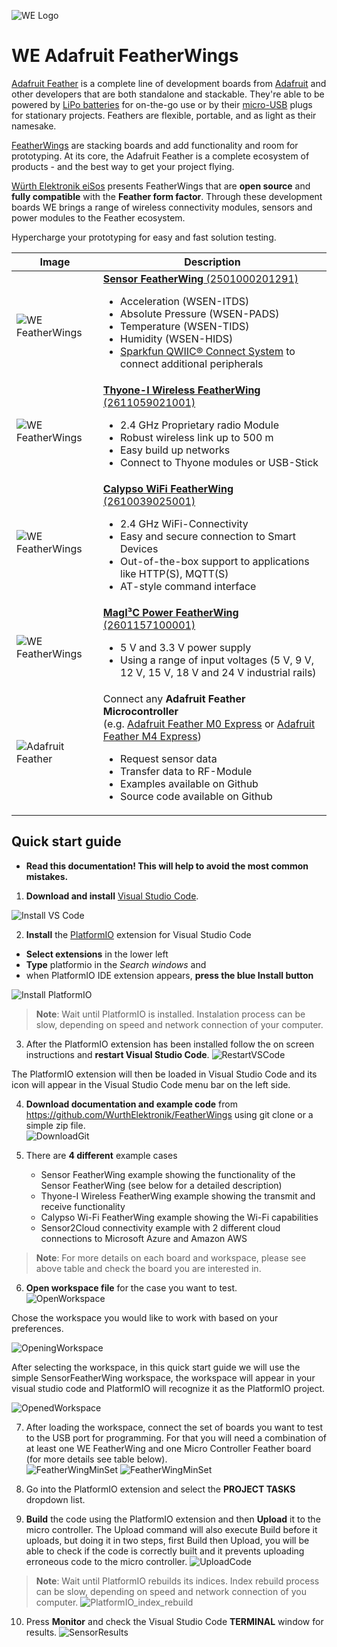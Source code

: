 ![WE Logo](assets/WE_Logo_small_t.png)

# WE Adafruit FeatherWings

[Adafruit Feather](https://www.adafruit.com/feather) is a complete line of development boards from [Adafruit](https://www.adafruit.com/) and other developers that are both standalone and stackable. They're able to be powered by [LiPo batteries](https://en.wikipedia.org/wiki/Lithium_polymer_battery) for on-the-go use or by their [micro-USB](https://www.we-online.de/katalog/de/em/connectors/input_output_connectors/wr-com) plugs for stationary projects. Feathers are flexible, portable, and as light as their namesake.

[FeatherWings](https://learn.adafruit.com/adafruit-feather/featherwings) are stacking boards and add functionality and room for prototyping. At its core, the Adafruit Feather is a complete ecosystem of products - and the best way to get your project flying.

[Würth Elektronik eiSos](https://www.we-online.de/web/en/wuerth_elektronik/start.php) presents FeatherWings that are **open source** and **fully compatible** with the **Feather form factor**. Through these development boards WE brings a range of wireless connectivity modules, sensors and power modules to the Feather ecosystem.

Hypercharge your prototyping for easy and fast solution testing.

| Image    | Description |
| -------- | ----------- |
|![WE FeatherWings](assets/Stacked-FeatherWings-single-board.png) | [**Sensor FeatherWing** (2501000201291)](/SensorFeatherWing) <ul> <li>Acceleration (WSEN-ITDS)<li>Absolute Pressure (WSEN-PADS)<li>Temperature (WSEN-TIDS)<li>Humidity (WSEN-HIDS)<li>[Sparkfun QWIIC® Connect System](https://www.sparkfun.com/qwiic) to connect additional peripherals </ul> |
|![WE FeatherWings](assets/Stacked-FeatherWings-single-board.png) | [**Thyone-I Wireless FeatherWing** (2611059021001)](/ThyoneWirelessFeatherWing)<ul><li>2.4 GHz Proprietary radio Module<li>Robust wireless link up to 500 m<li>Easy build up networks<li>Connect to Thyone modules or USB-Stick</ul> |
|![WE FeatherWings](assets/Stacked-FeatherWings-single-board.png) | [**Calypso WiFi FeatherWing** (2610039025001)](/CalypsoWiFiFeatherWing)<ul><li>2.4 GHz WiFi-Connectivity <li>Easy and secure connection to Smart Devices<li>Out-of-the-box support to applications like HTTP(S), MQTT(S) <li>AT-style command interface </ul> |
|![WE FeatherWings](assets/Stacked-FeatherWings-single-board.png) | [**MagI³C Power FeatherWing** (2601157100001)](/MagI3CPowerFeatherWing)<ul><li>5 V and 3.3 V power supply<li>Using a range of input voltages (5 V, 9 V, 12 V, 15 V, 18 V and 24 V industrial rails)</ul> |
|![Adafruit Feather](assets/Stacked-FeatherWings-single-board-Mx.png) | Connect any **Adafruit Feather Microcontroller** <br>(e.g. [Adafruit Feather M0 Express](https://www.adafruit.com/product/3403) or [Adafruit Feather M4 Express](https://www.adafruit.com/product/3857))<ul><li>Request sensor data<li>Transfer data to RF-Module<li>Examples available on Github<li>Source code available on Github</ul> |

## Quick start guide

* **Read this documentation! This will help to avoid the most common mistakes.**
1. **Download and install** [Visual Studio Code](https://code.visualstudio.com/download).

![Install VS Code](assets/InstallVSCode.png)

2. **Install** the [PlatformIO](https://platformio.org/install/ide?install=vscode) extension for Visual Studio Code
  - **Select extensions** in the lower left
  - **Type** platformio in the *Search windows* and 
  - when PlatformIO IDE extension appears, **press the blue Install button**

![Install PlatformIO](assets/InstallPlatformIO.png)

> **Note**: Wait until PlatformIO is installed.
> Instalation process can be slow, depending on speed and network connection of your computer.

3. After the PlatformIO extension has been installed follow the on screen instructions and **restart Visual Studio Code**.
![RestartVSCode](assets/PlatformIO_Install_finished.png)

The PlatformIO extension will then be loaded in Visual Studio Code and its icon will appear in the Visual Studio Code menu bar on the left side.

4. **Download documentation and example code** from https://github.com/WurthElektronik/FeatherWings using git clone or a simple zip file.     
![DownloadGit](assets/DownloadGitCode.png)
   
5. There are **4 different** example cases
   - Sensor FeatherWing example showing the functionality of the Sensor FeatherWing (see below for a detailed description)
   - Thyone-I Wireless FeatherWing example showing the transmit and receive functionality
   - Calypso Wi-Fi FeatherWing example showing the Wi-Fi capabilities
   - Sensor2Cloud connectivity example with 2 different cloud connections to Microsoft Azure and Amazon AWS

> **Note**: For more details on each board and workspace, please see above table and check the board you are interested in.

6. **Open workspace file** for the case you want to test.                  
![OpenWorkspace](assets/OpenWorkspace.png)

Chose the workspace you would like to work with based on your preferences.

![OpeningWorkspace](assets/OpeningWorkspace.png)
                                                                                                  
After selecting the workspace, in this quick start guide we will use the simple SensorFeatherWing workspace, the workspace will appear in your visual studio code and PlatformIO will recognize it as the PlatformIO project.   

![OpenedWorkspace](assets/OpenedWorkspace.png)

7. After loading the workspace, connect the set of boards you want to test to the USB port for programming.
For that you will need a combination of at least one WE FeatherWing and one Micro Controller Feather board (for more details see table below).                                                             
![FeatherWingMinSet](assets/FeatherWing_min.jpg) 
![FeatherWingMinSet](assets/FeatherWing_connect.jpg)

8. Go into the PlatformIO extension and select the **PROJECT TASKS** dropdown list.

9. **Build** the code using the PlatformIO extension and then **Upload** it to the micro controller. The Upload command will also execute Build before it uploads, but doing it in two steps, first Build then Upload, you will be able to check if the code is correctly built and it prevents uploading erroneous code to the micro controller. 
![UploadCode](assets/VSCode.png)

> **Note**: Wait until PlatformIO rebuilds its indices.
> Index rebuild process can be slow, depending on speed and network connection of you computer.
![PlatformIO_index_rebuild](assets/PlatformIO_index_rebuild.png)

10. Press **Monitor** and check the Visual Studio Code **TERMINAL** window for results.
![SensorResults](assets/SensorWorkspaceResults.png)

